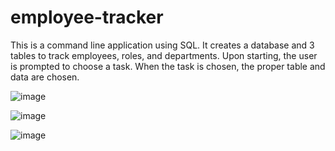 # employee-tracker

This is a command line application using SQL. It creates a database and 3 tables to track employees, roles, and departments. Upon starting, the user is prompted to choose a task. When the task is chosen, the proper table and data are chosen.

![image](https://user-images.githubusercontent.com/25352227/121824272-90a3f600-cc70-11eb-9bae-2b4c03da352d.png)

![image](https://user-images.githubusercontent.com/25352227/121824284-9f8aa880-cc70-11eb-9bda-d1cb8efdc535.png)

![image](https://user-images.githubusercontent.com/25352227/121824288-b0d3b500-cc70-11eb-99fa-0a2fb7d0322b.png)

